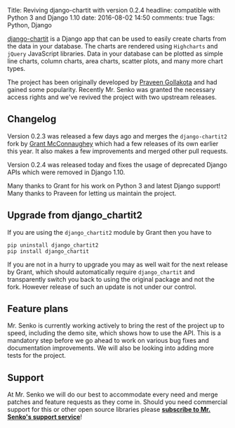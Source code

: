 Title: Reviving django-chartit with version 0.2.4
headline: compatible with Python 3 and Django 1.10
date: 2016-08-02 14:50
comments: true
Tags: Python, Django

[django-chartit](https://github.com/chartit/django-chartit) is a Django app
that can be used to easily create charts from the data in your database. The
charts are rendered using `Highcharts` and `jQuery` JavaScript libraries.
Data in your database can be plotted as simple line charts, column charts,
area charts, scatter plots, and many more chart types.

The project has been originally developed by
[Praveen Gollakota](https://github.com/pgollakota) and had gained some
popularity. Recently Mr. Senko was granted the necessary access rights
and we've revived the project with two upstream releases.

Changelog
---------

Version 0.2.3 was released a few days ago and merges the `django-chartit2` fork by
[Grant McConnaughey](https://github.com/grantmcconnaughey) which had a few
releases of its own earlier this year. It also makes a few improvements and merged
other pull requests.

Version 0.2.4 was released today and fixes the usage of deprecated Django
APIs which were removed in Django 1.10.

Many thanks to Grant for his work on Python 3 and latest Django support!
Many thanks to Praveen for letting us maintain the project.

Upgrade from django_chartit2
----------------------------

If you are using the `django_chartit2` module by Grant then you have to

    pip uninstall django_chartit2
    pip install django_chartit

If you are not in a hurry to upgrade you may as well wait for the next
release by Grant, which should automatically require `django_chartit`
and transparently switch you back to using the original package and not
the fork. However release of such an update is not under our control.


Feature plans
-------------

Mr. Senko is currently working actively to bring the rest of the project
up to speed, including the demo site, which shows how to use the API.
This is a mandatory step before we go ahead to work on various bug fixes
and documentation improvements. We will also be looking into adding more
tests for the project.

Support
--------

At Mr. Senko we will do our best to accommodate every need and merge patches
and feature requests as they come in. Should you need commercial support for
this or other open source libraries please
**[subscribe to Mr. Senko's support service]({filename}pages/subscribe.html)**!
